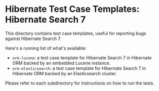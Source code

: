 # Hibernate Test Case Templates: Hibernate Search 7

This directory contains test case templates, useful for reporting bugs against Hibernate Search 7.

Here's a running list of what's available:

* `orm-lucene`: a test case template for Hibernate Search 7 in Hibernate ORM backed by an embedded Lucene instance.
* `orm-elasticsearch`: a test case template for Hibernate Search 7 in Hibernate ORM backed by an Elasticsearch cluster.

Please refer to each subdirectory for instructions on how to run the tests.

